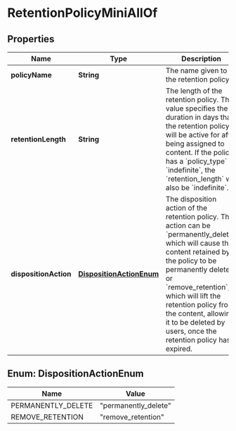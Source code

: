 

# RetentionPolicyMiniAllOf


## Properties

| Name | Type | Description | Notes |
|------------ | ------------- | ------------- | -------------|
|**policyName** | **String** | The name given to the retention policy. |  [optional] |
|**retentionLength** | **String** | The length of the retention policy. This value specifies the duration in days that the retention policy will be active for after being assigned to content.  If the policy has a &#x60;policy_type&#x60; of &#x60;indefinite&#x60;, the &#x60;retention_length&#x60; will also be &#x60;indefinite&#x60;. |  [optional] |
|**dispositionAction** | [**DispositionActionEnum**](#DispositionActionEnum) | The disposition action of the retention policy. This action can be &#x60;permanently_delete&#x60;, which will cause the content retained by the policy to be permanently deleted, or &#x60;remove_retention&#x60;, which will lift the retention policy from the content, allowing it to be deleted by users, once the retention policy has expired. |  [optional] |



## Enum: DispositionActionEnum

| Name | Value |
|---- | -----|
| PERMANENTLY_DELETE | &quot;permanently_delete&quot; |
| REMOVE_RETENTION | &quot;remove_retention&quot; |



